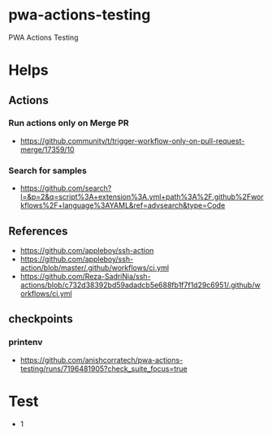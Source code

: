# pwa-actions-testing
PWA Actions Testing

# Helps

## Actions 

### Run actions only on Merge PR

- https://github.community/t/trigger-workflow-only-on-pull-request-merge/17359/10

### Search for samples

- https://github.com/search?l=&p=2&q=script%3A+extension%3A.yml+path%3A%2F.github%2Fworkflows%2F+language%3AYAML&ref=advsearch&type=Code

## References

- https://github.com/appleboy/ssh-action
- https://github.com/appleboy/ssh-action/blob/master/.github/workflows/ci.yml
- https://github.com/Reza-SadriNia/ssh-actions/blob/c732d38392bd59adadcb5e688fb1f7f1d29c6951/.github/workflows/ci.yml

## checkpoints


### printenv

- https://github.com/anishcorratech/pwa-actions-testing/runs/7196481905?check_suite_focus=true

# Test

- 1
